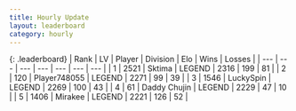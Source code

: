 ```yaml
---
title: Hourly Update
layout: leaderboard
category: hourly
---
```


{: .leaderboard}
| Rank | LV | Player | Division | Elo | Wins | Losses |
| --- | --- | --- | --- | --- | --- | --- |
| <span data-change="0">1</span> | 2521 | <span title="ID: 353063">Sktima</span> | LEGEND | <span data-change="0">2316</span> | <span data-change="0">199</span> | <span data-change="0">81</span> |
| <span data-change="0">2</span> | 120 | <span title="ID: 748055">Player748055</span> | LEGEND | <span data-change="0">2271</span> | <span data-change="0">99</span> | <span data-change="0">39</span> |
| <span data-change="0">3</span> | 1546 | <span title="ID: 498412">LuckySpin</span> | LEGEND | <span data-change="0">2269</span> | <span data-change="0">100</span> | <span data-change="0">43</span> |
| <span data-change="0">4</span> | 61 | <span title="ID: 751853">Daddy Chujin</span> | LEGEND | <span data-change="0">2229</span> | <span data-change="0">47</span> | <span data-change="0">10</span> |
| <span data-change="1">5</span> | 1406 | <span title="ID: 416373">Mirakee</span> | LEGEND | <span data-change="7">2221</span> | <span data-change="1">126</span> | <span data-change="0">52</span> |